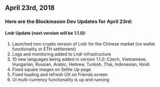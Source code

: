 ## April 23rd, 2018

### Here are the Blockmason Dev Updates for April 23rd:

#### Lndr Update (next version will be 1.1.0):

1. Launched non-crypto version of Lndr for the Chinese market (no wallet functionality or ETH settlement)
2. Logs and monitoring added to Lndr infrastructure
3. 10 new languages being added in version 1.1.0: Czech, Vietnamese, Hungarian, Russian, Arabic, Hebrew, Turkish, Thai, Indonesian, Hindi
4. Fixed square images on Settle Up page
5. Fixed loading and refresh UX on Friends screen
6. UI multi-currency functionality is up and running
